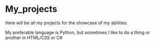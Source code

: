 # My_projects
Here will be all my projects for the showcase of my abilities.

My preferable language is Python, but sometimes I like to do a thing or another in HTML/CSS or C#
